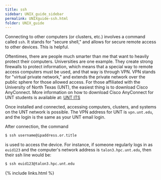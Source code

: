 ```yaml
---
title: ssh
sidebar: UNIX_guide_sidebar
permalink: UNIXguide-ssh.html
folder: UNIX_guide
---
```


Connecting to other computers (or clusters, etc.) involves a command called
`ssh`.
It stands for "secure shell," and allows for secure remote access to other
devices. This is helpful.

Oftentimes, there are people much smarter than me that want to heavily protect 
their computers.
Universities are one example.
They create strong firewalls to protect information, which means that a special
way to remote access computers must be used, and that way is through VPN.
VPN stands for "virtual private network," and extends the private network over
the public sphere for those allowed access.
For those affiliated with the University of North Texas (UNT), the easiest
thing is to download Cisco AnyConnect.
More information on how to download Cisco AnyConnect for UNT students is
available at:
[UNT ITS](https://itservices.cas.unt.edu/services/server/network/cisco-anyconnect-mobility-client-vpn)

Once installed and connected, accessing computers, clusters, and systems on the
UNT network is possible.
The VPN address for UNT is `vpn.unt.edu`, and the login is the same as your
UNT email login.

After connection, the command
```bash
$ ssh username@ipaddress.or.title
```
is used to access the device.
For instance, if someone regularly logs in as `euid123` and the computer's
network address is `talon3.hpc.unt.edu`, then their ssh line would be:
```bash
$ ssh euid123@talon3.hpc.unt.edu
```

{% include links.html %}
